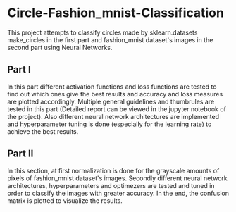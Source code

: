# Circle-Fashion_mnist-Classification
This project attempts to classify circles made by sklearn.datasets make_circles in the first part and fashion_mnist dataset's images in the second part using Neural Networks.

## Part I
In this part different activation functions and loss functions are tested to find out which ones give the best results and accuracy and loss measures are plotted accordingly. Multiple general guidelines and thumbrules are tested in this part (Detailed report can be viewed in the jupyter notebook of the project). Also different neural network architectures are implemented and hyperparameter tuning is done (especially for the learning rate) to achieve the best results.

## Part II
In this section, at first normalization is done for the grayscale amounts of pixels of fashion_mnist dataset's images. Secondly different neural network architectures, hyperparameters and optimezers are tested and tuned in order to classify the images with greater accuracy. In the end, the confusion matrix is plotted to visualize the results.
